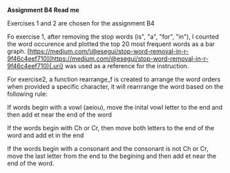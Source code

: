 **Assignment B4 Read me**

Exercises 1 and 2 are chosen for the assignment B4

Fo exercise 1, after removing the stop words (is", "a", "for", "in"), I counted the word occurence and plotted the top 20 most frequent words as a bar graph. [https://medium.com/\@esegui/stop-word-removal-in-r-9f46c4eef710](https://medium.com/@esegui/stop-word-removal-in-r-9f46c4eef710){.uri} was used as a reference for the instruction.

For exercise2, a function rearrange_f is created to arrange the word orders when provided a specific character, it will rearrrange the word based on the following rule:

If words begin with a vowl (aeiou), move the inital vowl letter to the end and then add et near the end of the word

If the words begin with Ch or Cr, then move both letters to the end of the word and add et in the end

If the words begin with a consonant and the consonant is not Ch or Cr, move the last letter from the end to the begining and then add et near the end of the word.
